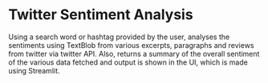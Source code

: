 # Twitter Sentiment Analysis

Using a search word or hashtag provided by the user,
analyses the sentiments using TextBlob from various excerpts, paragraphs and reviews
from twitter via twitter API. Also, returns a summary of the overall sentiment of the various
data fetched and output is shown in the UI, which is made using Streamlit.
